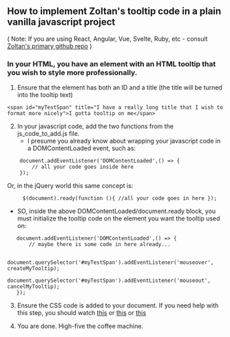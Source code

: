 ## How to implement Zoltan's tooltip code in a plain vanilla javascript project

( Note: If you are using React, Angular, Vue, Svelte, Ruby, etc - consult [Zoltan's primary github repo](https://github.com/zoltantothcom/vanilla-js-tooltip) )


### In your HTML, you have an element with an HTML tooltip that you wish to style more professionally.

1. Ensure that the element has both an ID and a title (the title will be turned into the tooltip text)


`<span id="myTestSpan" title="I have a really long title that I wish to format more nicely">I gotta tooltip on me</span>`


2. In your javascript code, add the two functions from the js_code_to_add.js file.
   * I presume you already know about wrapping your javascript code in a DOMContentLoaded event, such as:

```
    document.addEventListener('DOMContentLoaded',() => {
        // all your code goes inside here
    });
```
Or, in the jQuery world this same concept is:

`     $(document).ready(function (){ //all your code goes in here });`


   * SO, inside the above DOMContentLoaded/document.ready block, you must initialize the tooltip code on the element you want the tooltip used on:

```
   document.addEventListener('DOMContentLoaded',() => {
       // maybe there is some code in here already...

       document.querySelector('#myTestSpan').addEventListener('mouseover', createMyTooltip);
       document.querySelector('#myTestSpan').addEventListener('mouseout', cancelMyTooltip);
   });
```

3. Ensure the CSS code is added to your document. If you need help with this step, you should watch [this](https://www.youtube.com/watch?v=hu-q2zYwEYs&list=PL4cUxeGkcC9ivBf_eKCPIAYXWzLlPAm6G) or [this](https://www.youtube.com/watch?v=BvJYXl2ywUE&list=PLZlA0Gpn_vH8BoXcpCUvdmdPZFuR5y2lV&index=1&t=0s) or [this](https://www.youtube.com/watch?v=qz0aGYrrlhU)

4. You are done. High-five the coffee machine.
